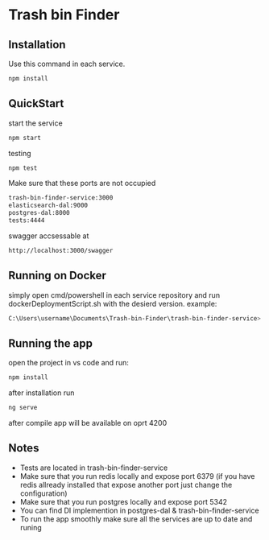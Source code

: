 # Trash bin Finder

## Installation

Use this command in each service.

```bash
npm install
```

## QuickStart

start the service

```bash
npm start
```

testing

```bash
npm test
```
Make sure that these ports are not occupied

```bash
trash-bin-finder-service:3000
elasticsearch-dal:9000
postgres-dal:8000
tests:4444
```

swagger accsessable at

```bash
http://localhost:3000/swagger
```
## Running on Docker

simply open cmd/powershell in each service repository and run dockerDeploymentScript.sh with the desierd version.
example:

```bash
C:\Users\username\Documents\Trash-bin-Finder\trash-bin-finder-service>.\dockerDeploymentScript.sh 1.0
```

## Running the app

open the project in vs code and run:

```bash
npm install
```

after installation run 
```bash
ng serve
```

after compile app will be available on oprt 4200

## Notes

* Tests are located in trash-bin-finder-service
* Make sure that you run redis locally and expose port 6379 
(if you have redis allready installed that expose another port just change the configuration)
* Make sure that you run postgres locally and expose port 5342 
* You can find DI implemention in postgres-dal & trash-bin-finder-service
* To run the app smoothly make sure all the services are up to date and runing
